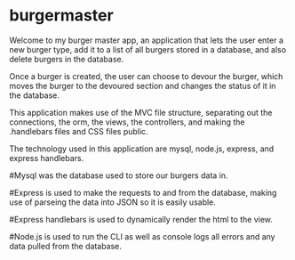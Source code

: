 # burgermaster

Welcome to my burger master app, an application that lets the user enter a new burger type, add it to a list of all burgers stored in a database, and also delete burgers in the database. 

Once a burger is created, the user can choose to devour the burger, which moves the burger to the devoured section and changes the status of it in the database.

This application makes use of the MVC file structure, separating out the connections, the orm, the views, the controllers, and making the .handlebars files and CSS files public. 

The technology used in this application are mysql, node.js, express, and express handlebars. 

#Mysql was the database used to store our burgers data in. 

#Express is used to make the requests to and from the database, making use of parseing the data into JSON so it is easily usable. 

#Express handlebars is used to dynamically render the html to the view. 

#Node.js is used to run the CLI as well as console logs all errors and any data pulled from the database. 